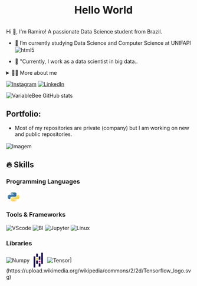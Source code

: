 <!--título-->
<div id="user-content-toc">
  <ul align="center">
    <summary><h1 style="display: inline-block">Hello World</h1></summary>
</div>

<!-- Presentation -->
<p>
  Hi 👋, I'm Ramiro! A passionate Data Science student from Brazil.

  - 🌱 I’m currently studying Data Science and Computer Science at UNIFAPI <img align="center" alt="html5" src="https://unifapi.edu.br/assets/img/logo.png" />

  - 🔭 "Currently, I work as a data scientist in big data..
</p>

<!-- Dropdown -->
<details>
  <summary>👨‍💻 More about me</summary>

  - 💬 I am 20 years old, currently living in Brazil. I have fluency in English and have experience with SQL, Python, Data Analysis, Data visualization.

</details>

<!-- Links -->
[![Instagram](https://img.shields.io/badge/Instagram-E4405F?style=for-the-badge&logo=instagram&logoColor=white)](https://www.instagram.com/jougeeer/)
[![LinkedIn](https://img.shields.io/badge/LinkedIn-0077B5?style=for-the-badge&logo=linkedin&logoColor=white)](https://www.linkedin.com/in/ramiro-var%C3%A3o-654628232/)


<!-- GithubStats -->
![VariableBee GitHub stats](https://github-readme-stats.vercel.app/api?username=JorgeRamiroDev&show_icons=true&theme=gotham)

<!-- Portfolio -->
## Portfolio:
* Most of my repositories are private (company) but I am working on new and public repositories.


<!-- GIF -->
<p align="left">
  <img align="center" src="https://i.giphy.com/zGnnFpOB1OjMQ.webp" alt="Imagem">
</p>

## 🔥 Skills
<!-- Skills: Programming Languages -->
  <div style="flex-basis: 48%;">
    <h3>Programming Languages</h3>
    <img align="center" alt="Python" height="30" width="40" src="https://raw.githubusercontent.com/devicons/devicon/master/icons/python/python-original.svg">
  </div>
  
  <!-- Skills: Tools & Frameworks -->
  <div style="flex-basis: 48%;">
    <h3>Tools & Frameworks</h3>
    <img align="center" alt="VScode" height="30" width="40" src="https://cdn.jsdelivr.net/gh/devicons/devicon/icons/vscode/vscode-original.svg">
    <img align="center" alt="BI" height="30" width="40" src="https://imgs.search.brave.com/TB0kIVjo3Bh8Qt9OrGcY-J6VIR5cdWRIm6hGEThuesc/rs:fit:500:0:0/g:ce/aHR0cHM6Ly91cGxv/YWQud2lraW1lZGlh/Lm9yZy93aWtpcGVk/aWEvY29tbW9ucy9j/L2NmL05ld19Qb3dl/cl9CSV9Mb2dvLnN2/Zw.svg">
    <img align="center" alt="Jupyter" height="30" width="40" src="https://www.vectorlogo.zone/logos/tensorflow/tensorflow-icon.svg">
    <img align="center" alt="Linux" height="30" width="40" src="https://www.svgrepo.com/show/7095/linux.svg">
  </div>
  
  <!-- Skills: Libraries -->
  <div style="flex-basis: 48%;">
    <h3>Libraries</h3>
    <img align="center" alt="Numpy" height="30" width="40" src="https://cdn.jsdelivr.net/gh/devicons/devicon/icons/numpy/numpy-original.svg">
    <img align="center" alt="Pandas" src="https://raw.githubusercontent.com/devicons/devicon/2ae2a900d2f041da66e950e4d48052658d850630/icons/pandas/pandas-original.svg" alt="pandas" width="40" height="40"/>
    <img align="center" alt="Tensor" src="[" width="40" height="40"/>](https://upload.wikimedia.org/wikipedia/commons/2/2d/Tensorflow_logo.svg)
    
  </div>

